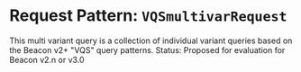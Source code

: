 # Request Pattern: `VQSmultivarRequest`

This multi variant query is a collection of individual variant queries based on the Beacon v2+ "VQS" query patterns. Status: Proposed for evaluation for Beacon v2.n or v3.0